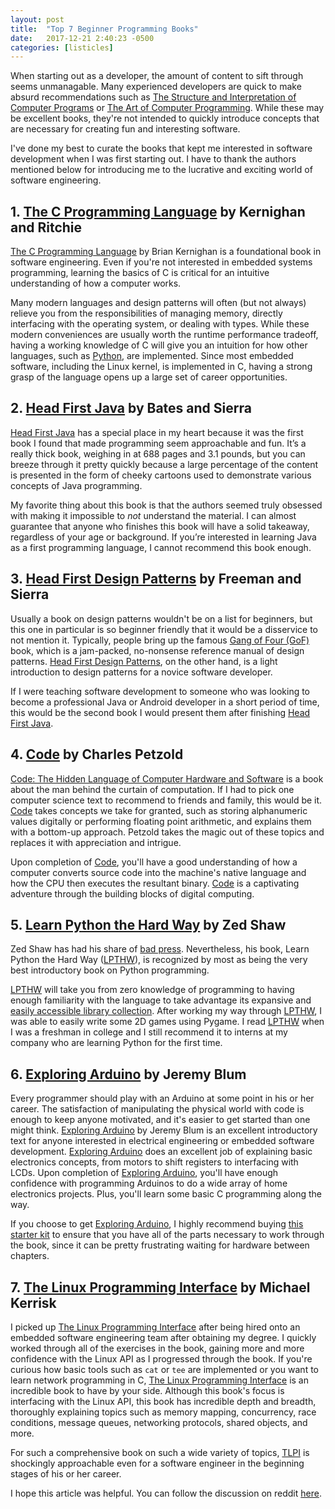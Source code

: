 ```yaml
---
layout: post
title:  "Top 7 Beginner Programming Books"
date:   2017-12-21 2:40:23 -0500
categories: [listicles]
---
```


When starting out as a developer, the amount of content to sift through seems unmanagable. Many
experienced developers are quick to make absurd recommendations such as [The Structure and
Interpretation of Computer Programs](https://goo.gl/bSX9nm) or [The Art of Computer
Programming](https://goo.gl/KSwvDG). While these may be excellent books, they're not intended to
quickly introduce concepts that are necessary for creating fun and interesting software.

I've done my best to curate the books that kept me interested in software development when I was
first starting out. I have to thank the authors mentioned below for introducing me to the lucrative
and exciting world of software engineering.

## 1. [The C Programming Language](https://goo.gl/opSC7A) by Kernighan and Ritchie
[The C Programming Language](https://goo.gl/opSC7A) by Brian Kernighan is a foundational book in
software engineering. Even if you're not interested in embedded systems programming, learning the
basics of C is critical for an intuitive understanding of how a computer works.

Many modern languages and design patterns will often (but not always) relieve you from the
responsibilities of managing memory, directly interfacing with the operating system, or dealing with
types. While these modern conveniences are usually worth the runtime performance tradeoff, having a
working knowledge of C will give you an intuition for how other languages, such as
[Python](https://github.com/python/cpython), are implemented. Since most embedded software,
including the Linux kernel, is implemented in C, having a strong grasp of the language opens up a
large set of career opportunities.

## 2. [Head First Java](http://amzn.to/2Bhl5gF) by Bates and Sierra
[Head First Java](http://amzn.to/2Bhl5gF) has a special place in my heart because it was the first
book I found that made programming seem approachable and fun. It’s a really thick book, weighing in
at 688 pages and 3.1 pounds, but you can breeze through it pretty quickly because a large percentage
of the content is presented in the form of cheeky cartoons used to demonstrate various concepts of
Java programming.

My favorite thing about this book is that the authors seemed truly obsessed with making it
impossible to *not* understand the material. I can almost guarantee that anyone who finishes this
book will have a solid takeaway, regardless of your age or background. If you’re interested in
learning Java as a first programming language, I cannot recommend this book enough.

## 3. [Head First Design Patterns](http://amzn.to/2zdb7eA) by Freeman and Sierra
Usually a book on design patterns wouldn't be on a list for beginners, but this one in particular is
so beginner friendly that it would be a disservice to not mention it. Typically, people bring up the
famous [Gang of Four (GoF)](http://amzn.to/9BhysgR) book, which is a jam-packed, no-nonsense
reference manual of design patterns. [Head First Design Patterns](http://amzn.to/2zdb7eA), on the
other hand, is a light introduction to design patterns for a novice software developer.

If I were teaching software development to someone who was looking to become a professional Java or
Android developer in a short period of time, this would be the second book I would present them
after finishing [Head First Java](http://amzn.to/2Bhl5gF).


## 4. [Code](http://amzn.to/2BfEvmh) by Charles Petzold
[Code: The Hidden Language of Computer Hardware and Software](http://amzn.to/2BfEvmh) is a book
about the man behind the curtain of computation. If I had to pick one computer science text to
recommend to friends and family, this would be it. [Code](http://amzn.to/2BfEvmh) takes concepts we
take for granted, such as storing alphanumeric values digitally or performing floating point
arithmetic, and explains them with a bottom-up approach. Petzold takes the magic out of these topics
and replaces it with appreciation and intrigue.

Upon completion of [Code](http://amzn.to/2BfEvmh), you'll have a good understanding of how a
computer converts source code into the machine's native language and how the CPU then executes the
resultant binary. [Code](http://amzn.to/2BfEvmh) is a captivating adventure through the building
blocks of digital computing.


## 5. [Learn Python the Hard Way](http://amzn.to/2Bi6wcU) by Zed Shaw
Zed Shaw has had his share of [bad press](https://eev.ee/blog/2016/11/23/a-rebuttal-for-python-3/).
Nevertheless, his book, Learn Python the Hard Way ([LPTHW](http://amzn.to/2Bi6wcU)), is recognized
by most as being the very best introductory book on Python programming.

[LPTHW](http://amzn.to/2Bi6wcU) will take you from zero knowledge of programming to having enough
familiarity with the language to take advantage its expansive and [easily accessible library
collection](https://pypi.python.org/pypi). After working my way through
[LPTHW](http://amzn.to/2Bi6wcU), I was able to easily write some 2D games using Pygame. I read
[LPTHW](http://amzn.to/2Bi6wcU) when I was a freshman in college and I still recommend it to interns
at my company who are learning Python for the first time.


## 6. [Exploring Arduino](http://amzn.to/2BWA0k5) by Jeremy Blum
Every programmer should play with an Arduino at some point in his or her career. The satisfaction of
manipulating the physical world with code is enough to keep anyone motivated, and it's easier to get
started than one might think. [Exploring Arduino](http://amzn.to/2BWA0k5) by Jeremy Blum is an
excellent introductory text for anyone interested in electrical engineering or embedded software
development. [Exploring Arduino](http://amzn.to/2BWA0k5) does an excellent job of explaining basic
electronics concepts, from motors to shift registers to interfacing with LCDs. Upon completion of
[Exploring Arduino](http://amzn.to/2BWA0k5), you'll have enough confidence with programming Arduinos
to do a wide array of home electronics projects. Plus, you'll learn some basic C programming along
the way.

If you choose to get [Exploring Arduino](http://amzn.to/2BWA0k5), I highly recommend buying [this
starter kit](http://amzn.to/2Ds9bSQ) to ensure that you have all of the parts necessary to work
through the book, since it can be pretty frustrating waiting for hardware between chapters.


## 7. [The Linux Programming Interface](http://amzn.to/2CTZR95) by Michael Kerrisk

I picked up [The Linux Programming Interface](http://amzn.to/2CTZR95) after being hired onto an
embedded software engineering team after obtaining my degree. I quickly worked through all of the
exercises in the book, gaining more and more confidence with the Linux API as I progressed through
the book. If you're curious how basic tools such as `cat` or `tee` are implemented or you want to
learn network programming in C, [The Linux Programming Interface](http://amzn.to/2CTZR95) is an
incredible book to have by your side. Although this book's focus is interfacing with the Linux API,
this book has incredible depth and breadth, thoroughly explaining topics such as memory mapping,
concurrency, race conditions, message queues, networking protocols, shared objects, and more.

For such a comprehensive book on such a wide variety of topics, [TLPI](http://amzn.to/2CTZR95) is
shockingly approachable even for a software engineer in the beginning stages of his or her career.


I hope this article was helpful. You can follow the discussion on reddit
[here](https://www.reddit.com/r/programming/comments/7lf31y/top_7_beginner_programming_books/).
